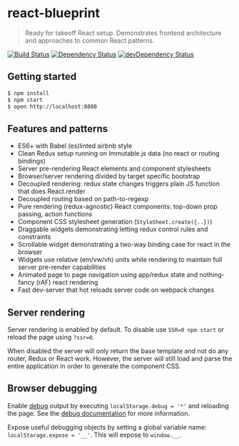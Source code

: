 # react-blueprint

> Ready for takeoff React setup. Demonstrates frontend architecture and approaches to common React patterns.

[![Build Status](https://travis-ci.org/marcelbeumer/react-blueprint.svg?branch=master)](https://travis-ci.org/marcelbeumer/react-blueprint)
[![Dependency Status](https://david-dm.org/marcelbeumer/react-blueprint.svg)](https://david-dm.org/marcelbeumer/react-blueprint)
[![devDependency Status](https://david-dm.org/marcelbeumer/react-blueprint/dev-status.svg)](https://david-dm.org/marcelbeumer/react-blueprint#info=devDependencies)

## Getting started

```bash
$ npm install
$ npm start
$ open http://localhost:8080
```

## Features and patterns

- ES6+ with Babel (es)linted airbnb style
- Clean Redux setup running on Immutable.js data (no react or routing bindings)
- Server pre-rendering React elements and component stylesheets
- Browser/server rendering divided by target specific bootstrap
- Decoupled rendering: redux state changes triggers plain JS function that does React.render
- Decoupled routing based on path-to-regexp
- Pure rendering (redux-agnostic) React components: top-down prop passing, action functions
- Component CSS stylesheet generation (`StyleSheet.create({..})`)
- Draggable widgets demonstrating letting redux control rules and constraints
- Scrollable widget demonstrating a two-way binding case for react in the browser
- Widgets use relative (em/vw/vh) units while rendering to maintain full server pre-render capabilities
- Animated page to page navigation using app/redux state and nothing-fancy (rAF) react rendering
- Fast dev-server that hot reloads server code on webpack changes

## Server rendering

Server rendering is enabled by default. To disable use `SSR=0 npm start` or reload the page using `?ssr=0`.

When disabled the server will only return the base template and not do any router, Redux or React work.
However, the server will still load and parse the entire application in order to generate the component CSS.

## Browser debugging

Enable [debug](https://www.npmjs.com/package/debug) output by executing `localStorage.debug = '*'` and reloading the page. See the [debug documentation](https://www.npmjs.com/package/debug#browser-support) for more information.

Expose useful debugging objects by setting a global variable name: `localStarage.expose = '__'`. This will expose to `window.__`.
